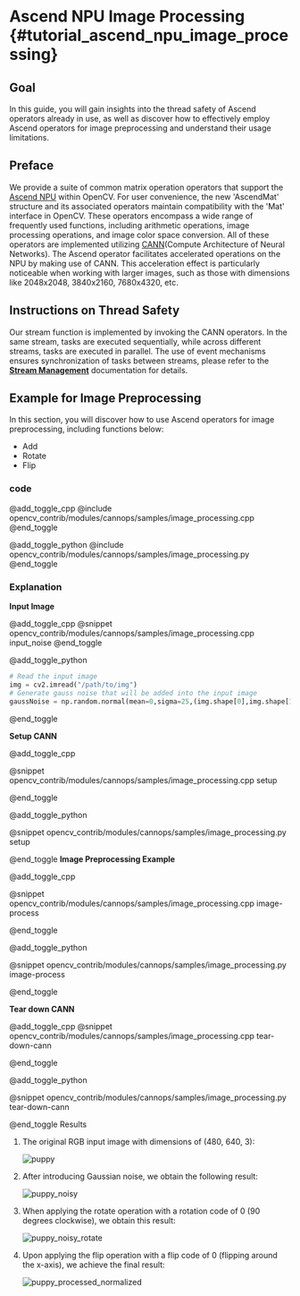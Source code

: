 Ascend NPU Image Processing {#tutorial_ascend_npu_image_processing}
==========================================================

## Goal

In this guide, you will gain insights into the thread safety of Ascend operators already in use, as well as discover how to effectively employ Ascend operators for image preprocessing and understand their usage limitations.

## Preface

We provide a suite of common matrix operation operators that support the [Ascend NPU](https://www.hiascend.com/en/) within OpenCV. For user convenience, the new 'AscendMat' structure and its associated operators maintain compatibility with the 'Mat' interface in OpenCV. These operators encompass a wide range of frequently used functions, including arithmetic operations, image processing operations, and image color space conversion. All of these operators are implemented utilizing [CANN](https://www.hiascend.com/en/software/cann)(Compute Architecture of Neural Networks). The Ascend operator facilitates accelerated operations on the NPU by making use of CANN. This acceleration effect is particularly noticeable when working with larger images, such as those with dimensions like 2048x2048, 3840x2160, 7680x4320, etc.


## Instructions on Thread Safety

Our stream function is implemented by invoking the CANN operators. In the same stream, tasks are executed sequentially, while across different streams, tasks are executed in parallel. The use of event mechanisms ensures synchronization of tasks between streams, please refer to the [**Stream Management**](https://www.hiascend.com/document/detail/en/CANNCommunityEdition/600alphaX/infacldevg/aclcppdevg/aclcppdevg_000147.html) documentation for details.


## Example for Image Preprocessing

In this section, you will discover how to use Ascend operators for image preprocessing, including functions below:

- Add
- Rotate
- Flip


### code

@add_toggle_cpp
@include opencv_contrib/modules/cannops/samples/image_processing.cpp
@end_toggle

@add_toggle_python
@include opencv_contrib/modules/cannops/samples/image_processing.py
@end_toggle

### Explanation

**Input Image**

@add_toggle_cpp
@snippet opencv_contrib/modules/cannops/samples/image_processing.cpp input_noise
@end_toggle

@add_toggle_python

```python
# Read the input image
img = cv2.imread("/path/to/img")
# Generate gauss noise that will be added into the input image
gaussNoise = np.random.normal(mean=0,sigma=25,(img.shape[0],img.shape[1],img.shape[2])).astype(img.dtype)
```

@end_toggle

**Setup CANN**

@add_toggle_cpp

@snippet opencv_contrib/modules/cannops/samples/image_processing.cpp setup

@end_toggle

@add_toggle_python

@snippet opencv_contrib/modules/cannops/samples/image_processing.py setup

@end_toggle
**Image Preprocessing Example**

@add_toggle_cpp

@snippet opencv_contrib/modules/cannops/samples/image_processing.cpp image-process

@end_toggle

@add_toggle_python

@snippet opencv_contrib/modules/cannops/samples/image_processing.py image-process

@end_toggle

**Tear down CANN**

@add_toggle_cpp
@snippet opencv_contrib/modules/cannops/samples/image_processing.cpp tear-down-cann

@end_toggle

@add_toggle_python

@snippet opencv_contrib/modules/cannops/samples/image_processing.py tear-down-cann

@end_toggle
Results

1. The original RGB input image with dimensions of (480, 640, 3):

   ![puppy](./puppy.jpg)

2. After introducing Gaussian noise, we obtain the following result:

   ![puppy_noisy](./puppy_noisy.jpg)

3. When applying the rotate operation with a rotation code of 0 (90 degrees clockwise), we obtain this result:

   ![puppy_noisy_rotate](./puppy_noisy_rotate.jpg)

4. Upon applying the flip operation with a flip code of 0 (flipping around the x-axis), we achieve the final result:

   ![puppy_processed_normalized](./puppy_processed.jpg)

